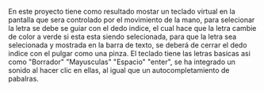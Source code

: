 En este proyecto tiene como resultado mostar un teclado virtual en la pantalla que sera controlado por el movimiento de la mano, para selecionar la letra se debe se guiar con el dedo indice, 
el cual hace que la letra cambie de color a verde si esta esta siendo selecionada, para que la letra sea selecionada y mostrada en la barra de texto, se deberá de cerrar el dedo indice con el 
pulgar como una pinza. El teclado tiene las letras basicas asi como "Borrador" "Mayusculas" "Espacio" "enter", se ha integrado un sonido al hacer clic en ellas, al igual que un autocompletamiento 
de pabalras. 
